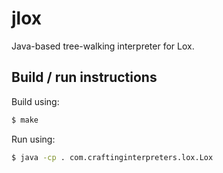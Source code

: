 # jlox

Java-based tree-walking interpreter for Lox.

## Build / run instructions

Build using:

```sh
$ make
```

Run using:

```sh
$ java -cp . com.craftinginterpreters.lox.Lox
```
